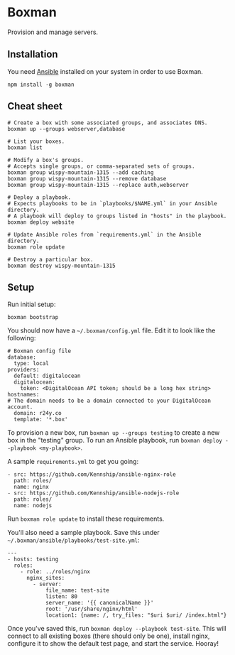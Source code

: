# Boxman

Provision and manage servers.

## Installation

You need [Ansible](http://docs.ansible.com/intro_installation.html) installed on your system in order to use Boxman.

```
npm install -g boxman
```

## Cheat sheet

```
# Create a box with some associated groups, and associates DNS.
boxman up --groups webserver,database

# List your boxes.
boxman list

# Modify a box's groups.
# Accepts single groups, or comma-separated sets of groups.
boxman group wispy-mountain-1315 --add caching
boxman group wispy-mountain-1315 --remove database
boxman group wispy-mountain-1315 --replace auth,webserver

# Deploy a playbook.
# Expects playbooks to be in `playbooks/$NAME.yml` in your Ansible directory.
# A playbook will deploy to groups listed in "hosts" in the playbook.
boxman deploy website

# Update Ansible roles from `requirements.yml` in the Ansible directory.
boxman role update

# Destroy a particular box.
boxman destroy wispy-mountain-1315
```

## Setup

Run initial setup:

```
boxman bootstrap
```

You should now have a `~/.boxman/config.yml` file. Edit it to look like the following:

```
# Boxman config file
database:
  type: local
providers:
  default: digitalocean
  digitalocean:
    token: <DigitalOcean API token; should be a long hex string>
hostnames:
# The domain needs to be a domain connected to your DigitalOcean account.
  domain: r24y.co
  template: '*.box'
```

To provision a new box, run `boxman up --groups testing` to create a new box in the "testing" group. To run an Ansible playbook, run `boxman deploy --playbook <my-playbook>`.

A sample `requirements.yml` to get you going:

```
- src: https://github.com/Kennship/ansible-nginx-role
  path: roles/
  name: nginx
- src: https://github.com/Kennship/ansible-nodejs-role
  path: roles/
  name: nodejs
```

Run `boxman role update` to install these requirements.

You'll also need a sample playbook. Save this under `~/.boxman/ansible/playbooks/test-site.yml`:

```
---
- hosts: testing
  roles:
    - role: ../roles/nginx
      nginx_sites:
        - server:
            file_name: test-site
            listen: 80
            server_name: '{{ canonicalName }}'
            root: '/usr/share/nginx/html'
            location1: {name: /, try_files: "$uri $uri/ /index.html"}
```

Once you've saved this, run `boxman deploy --playbook test-site`. This will connect to all existing boxes (there should only be one), install nginx, configure it to show the default test page, and start the service. Hooray!
